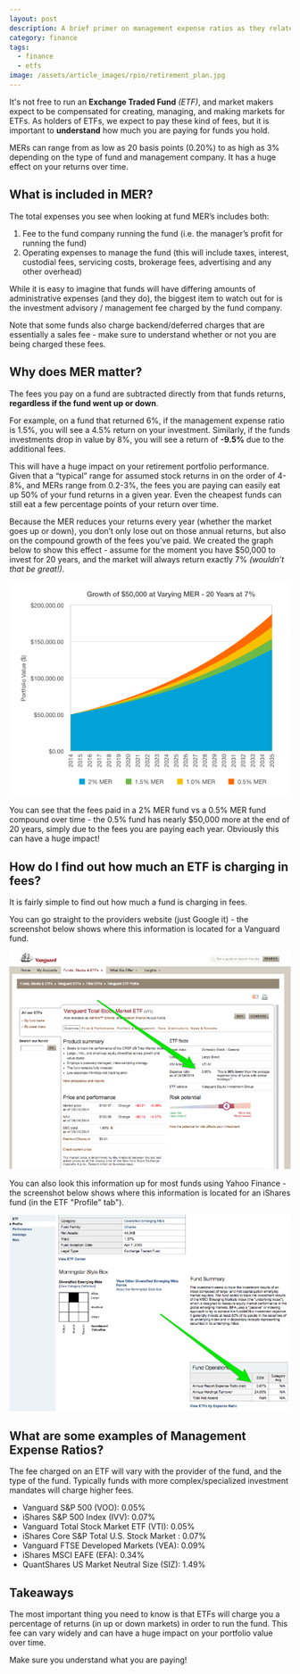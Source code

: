 ```yaml
---
layout: post
description: A brief primer on management expense ratios as they relate to ETFs.
category: finance
tags: 
  - finance
  - etfs
image: /assets/article_images/rpio/retirement_plan.jpg
---
```


It's not free to run an **Exchange Traded Fund** *(ETF)*, and market makers expect to be compensated for creating, managing, and making markets for ETFs.  As holders of ETFs, we expect to pay these kind of fees, but it is important to **understand** how much you are paying for funds you hold.

MERs can range from as low as 20 basis points (0.20%) to as high as 3% depending on the type of fund and management company. It has a huge effect on your returns over time.


## What is included in MER? ##

The total expenses you see when looking at fund MER’s includes both:

1. Fee to the fund company running the fund (i.e. the manager’s profit for running the fund)
2. Operating expenses to manage the fund (this will include taxes, interest, custodial fees, servicing costs, brokerage fees, advertising and any other overhead)

While it is easy to imagine that funds will have differing amounts of administrative expenses (and they do), the biggest item to watch out for is the investment advisory / management fee charged by the fund company.

Note that some funds also charge backend/deferred charges that are essentially a sales fee - make sure to understand whether or not you are being charged these fees.


## Why does MER matter? ##

The fees you pay on a fund are subtracted directly from that funds returns, **regardless if the fund went up or down**.

For example, on a fund that returned 6%, if the management expense ratio is 1.5%, you will see a 4.5% return on your investment.  Similarly, if the funds investments drop in value by 8%, you will see a return of **-9.5%** due to the additional fees.

This will have a huge impact on your retirement portfolio performance.  Given that a “typical” range for assumed stock returns in on the order of 4-8%, and MERs range from 0.2-3%, the fees you are paying can easily eat up 50% of your fund returns in a given year. Even the cheapest funds can still eat a few percentage points of your return over time.

Because the MER reduces your returns every year (whether the market goes up or down), you don’t only lose out on those annual returns, but also on the compound growth of the fees you’ve paid. We created the graph below to show this effect - assume for the moment you have $50,000 to invest for 20 years, and the market will always return exactly 7% *(wouldn’t that be great!)*. 

![Effect of management expense ratio on $50,000 over 20 years](/assets/article_images/rpio/growth_of_50_thousand_at_varying_management_expense_ratios.png)

You can see that the fees paid in a 2% MER fund vs a 0.5% MER fund compound over time - the 0.5% fund has nearly $50,000 more at the end of 20 years, simply due to the fees you are paying each year. Obviously this can have a huge impact!


## How do I find out how much an ETF is charging in fees? ##

It is fairly simple to find out how much a fund is charging in fees. 

You can go straight to the providers website (just Google it) - the screenshot below shows where this information is located for a Vanguard fund.

![Location of management expense ratio information for a Vanguard fund](/assets/article_images/rpio/vanguard_mer_location_website.png)

You can also look this information up for most funds using Yahoo Finance - the screenshot below shows where this information is located for an iShares fund (in the ETF "Profile" tab").

![Location of management expense ratio information for an iShares fund from Yahoo Finance](/assets/article_images/rpio/ishares_mer_location_yahoo_finance.png)


## What are some examples of Management Expense Ratios? ##

The fee charged on an ETF will vary with the provider of the fund, and the type of the fund. Typically funds with more complex/specialized investment mandates will charge higher fees.

- Vanguard S&P 500 (VOO): 0.05%
- iShares S&P 500 Index (IVV): 0.07%
- Vanguard Total Stock Market ETF (VTI): 0.05%
- iShares Core S&P Total U.S. Stock Market : 0.07%
- Vanguard FTSE Developed Markets (VEA): 0.09%
- iShares MSCI EAFE (EFA): 0.34%
- QuantShares US Market Neutral Size (SIZ): 1.49%

## Takeaways ##

The most important thing you need to know is that ETFs will charge you a percentage of returns (in up or down markets) in order to run the fund. This fee can vary widely and can have a huge impact on your portfolio value over time.

Make sure you understand what you are paying! 
